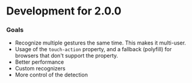 # Development for 2.0.0

### Goals
- Recognize multiple gestures the same time. This makes it multi-user.
- Usage of the `touch-action` property, and a fallback (polyfill) for browsers that don't support the property.
- Better performance
- Custom recognizers
- More control of the detection
